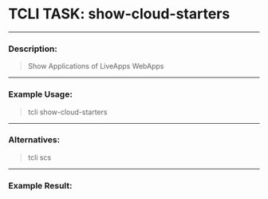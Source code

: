 # TCLI TASK: show-cloud-starters

---
### Description:
> Show Applications of LiveApps WebApps

---
### Example Usage:
> tcli show-cloud-starters

---
### Alternatives:
> tcli scs


---
### Example Result:
